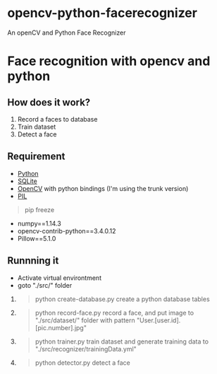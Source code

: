 # opencv-python-facerecognizer
An openCV and Python Face Recognizer

Face recognition with opencv and python
==========================================

How does it work?
-------------------

1. Record a faces to database
2. Train dataset
3. Detect a face

Requirement
-------------------

* [Python](http://www.python.org)
* [SQLite](http://www.sqlite.org/)
* [OpenCV](http://opencv.org) with python bindings (I'm using the trunk version)
* [PIL](http://www.pythonware.com/products/pil/)

>pip freeze
* numpy==1.14.3
* opencv-contrib-python==3.4.0.12
* Pillow==5.1.0

Runnning it
-------------------
- Activate virtual environtment 
- goto "./src/" folder 

1. >python create-database.py
   create a python database tables
   
2. >python record-face.py
   record a face, and put image to "./src/dataset/" folder with pattern "User.[user.id].[pic.number].jpg"

3. >python trainer.py
   train dataset and generate training data to "./src/recognizer/trainingData.yml"

4. >python detector.py
   detect a face 
